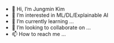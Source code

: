 - 👋 Hi, I’m Jungmin Kim
- 👀 I’m interested in ML/DL/Explainable AI
- 🌱 I’m currently learning ...
- 💞️ I’m looking to collaborate on ...
- 📫 How to reach me ...

<!---
aldirl7/aldirl7 is a ✨ special ✨ repository because its `README.md` (this file) appears on your GitHub profile.
You can click the Preview link to take a look at your changes.
--->
